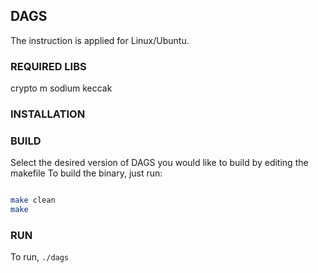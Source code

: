 ## DAGS 

The instruction is applied for Linux/Ubuntu. 

### REQUIRED LIBS

crypto m sodium keccak

### INSTALLATION 



### BUILD

Select the desired version of DAGS you would like to build by editing
the makefile 
To build the binary, just run:

```bash

make clean 
make 

```


### RUN 

To run, `./dags` 

